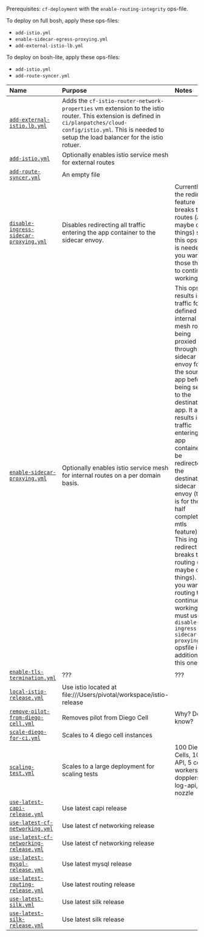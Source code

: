 Prerequisites: `cf-deployment` with the `enable-routing-integrity` ops-file.

To deploy on full bosh, apply these ops-files:
- `add-istio.yml`
- `enable-sidecar-egress-proxying.yml`
- `add-external-istio-lb.yml`

To deploy on bosh-lite, apply these ops-files:
- `add-istio.yml`
- `add-route-syncer.yml`


| Name | Purpose | Notes |
|:---  |:---     |:---   |
| [`add-external-istio.lb.yml`](add-external-istio.lb.yml)| Adds the `cf-istio-router-network-properties` vm extension to the istio router. This extension is defined in `ci/planpatches/cloud-config/istio.yml`. This is needed to setup the load balancer for the istio rotuer.| |
| [`add-istio.yml`](add-istio.yml) | Optionally enables istio service mesh for external routes | |
| [`add-route-syncer.yml`](add-route-syncer.yml) | An empty file | |
| [`disable-ingress-sidecar-proxying.yml`](disable-ingress-sidecar-proxying.yml) | Disables redirecting all traffic entering the app container to the sidecar envoy.  | Currently the redirect feature breaks tcp routes (and maybe other things) so this opsfile is needed if you want those things to continue working. | 
| [`enable-sidecar-proxying.yml`](enable-sidecar-proxying.yml) | Optionally enables istio service mesh for internal routes on a per domain basis. | This opsfile results in all traffic for defined internal mesh routes being proxied through the sidecar envoy for the source app before being send to the destination app. It also results in _all_ traffic entering the app container to be redirected to the destination sidecar envoy (this is for the half completed mtls feature). This ingress redirect breaks tcp routing (and maybe other things). If you want tcp routing to continue working, you must use the `disable-ingress-sidecar-proxying.yml` opsfile in addition to this one. |
| [`enable-tls-termination.yml`](enable-tls-termination.yml) | ??? | ??? |
| [`local-istio-release.yml`](local-istio-release.yml) | Use istio located at file:///Users/pivotal/workspace/istio-release | |
| [`remove-pilot-from-diego-cell.yml`](remove-pilot-from-diego-cell.yml) | Removes pilot from Diego Cell| Why? Don't know?|
| [`scale-diego-for-ci.yml`](scale-diego-for-ci.yml) | Scales to 4 diego cell instances| |
| [`scaling-test.yml`](scaling-test.yml) | Scales to a large deployment for scaling tests| 100 Diego Cells, 10 API, 5 cc workers, 14 dopplers, 12 log-api, 12 nozzle  |
| [`use-latest-capi-release.yml`](use-latest-capi-release.yml) | Use latest capi release | |
| [`use-latest-cf-networking.yml`](use-latest-cf-networking.yml) | Use latest cf networking release | |
| [`use-latest-cf-networking-release.yml`](use-latest-cf-networking-release.yml) | Use latest cf networking release | |
| [`use-latest-mysql-release.yml`](use-latest-mysql-release.yml) | Use latest mysql release | |
| [`use-latest-routing-release.yml`](use-latest-routing-release.yml) | Use latest routing release | |
| [`use-latest-silk.yml`](use-latest-silk.yml) | Use latest silk release | |
| [`use-latest-silk-release.yml`](use-latest-silk-release.yml) | Use latest silk release | |

